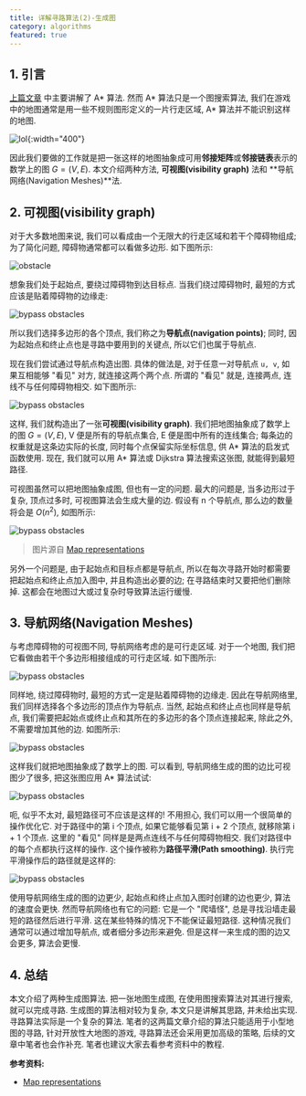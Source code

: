 ```yaml
---
title: 详解寻路算法(2)-生成图
category: algorithms
featured: true
---
```

## 1. 引言
[上篇文章](/algorithms/2019/09/22/pathfinding-graph-search.html) 中主要讲解了 A* 算法. 然而 A* 算法只是一个图搜索算法, 我们在游戏中的地图通常是用一些不规则图形定义的一片行走区域, A* 算法并不能识别这样的地图.

![lol](/assets/images/pathfinding-gen-graph_1.jpeg){:width="400"}

因此我们要做的工作就是把一张这样的地图抽象成可用**邻接矩阵**或**邻接链表**表示的数学上的图 $G=(V,E)$. 本文介绍两种方法, **可视图(visibility graph)** 法和 **导航网络(Navigation Meshes)**法.

## 2. 可视图(visibility graph)
对于大多数地图来说, 我们可以看成由一个无限大的行走区域和若干个障碍物组成; 为了简化问题, 障碍物通常都可以看做多边形. 如下图所示:

![obstacle](/assets/images/pathfinding-gen-graph_2.png)

想象我们处于起始点, 要绕过障碍物到达目标点. 当我们绕过障碍物时, 最短的方式应该是贴着障碍物的边缘走:

![bypass obstacles](/assets/images/pathfinding-gen-graph_3.png)

所以我们选择多边形的各个顶点, 我们称之为**导航点(navigation points)**; 同时, 因为起始点和终止点也是寻路中要用到的关键点, 所以它们也属于导航点.

现在我们尝试通过导航点构造出图. 具体的做法是, 对于任意一对导航点 `u, v`, 如果互相能够 "看见" 对方, 就连接这两个两个点. 所谓的 "看见" 就是, 连接两点, 连线不与任何障碍物相交. 如下图所示:

![bypass obstacles](/assets/images/pathfinding-gen-graph_4.png)

这样, 我们就构造出了一张**可视图(visibility graph)**. 我们把地图抽象成了数学上的图 $G=(V,E)$, V 便是所有的导航点集合, E 便是图中所有的连线集合; 每条边的权重就是这条边实际的长度, 同时每个点保留实际坐标信息, 供 A* 算法的启发式函数使用. 现在, 我们就可以用 A* 算法或 Dijkstra 算法搜索这张图, 就能得到最短路径.

可视图虽然可以把地图抽象成图, 但也有一定的问题. 最大的问题是, 当多边形过于复杂, 顶点过多时, 可视图算法会生成大量的边. 假设有 n 个导航点, 那么边的数量将会是 $O(n^2)$, 如图所示:

![bypass obstacles](/assets/images/pathfinding-gen-graph_5.png)
> 图片源自 [Map representations](https://theory.stanford.edu/~amitp/GameProgramming/MapRepresentations.html)

另外一个问题是, 由于起始点和目标点都是导航点, 所以在每次寻路开始时都需要把起始点和终止点加入图中, 并且构造出必要的边; 在寻路结束时又要把他们删除掉. 这都会在地图过大或过复杂时导致算法运行缓慢.

## 3. 导航网络(Navigation Meshes)
与考虑障碍物的可视图不同, 导航网络考虑的是可行走区域. 对于一个地图, 我们把它看做由若干个多边形相接组成的可行走区域. 如下图所示:

![bypass obstacles](/assets/images/pathfinding-gen-graph_6.png)

同样地, 绕过障碍物时, 最短的方式一定是贴着障碍物的边缘走. 因此在导航网络里, 我们同样选择各个多边形的顶点作为导航点. 当然, 起始点和终止点也同样是导航点, 我们需要把起始点或终止点和其所在的多边形的各个顶点连接起来, 除此之外, 不需要增加其他的边. 如图所示:

![bypass obstacles](/assets/images/pathfinding-gen-graph_7.png)

这样我们就把地图抽象成了数学上的图. 可以看到, 导航网络生成的图的边比可视图少了很多, 把这张图应用 A* 算法试试:

![bypass obstacles](/assets/images/pathfinding-gen-graph_8.png)

呃, 似乎不太对, 最短路径可不应该是这样的! 不用担心, 我们可以用一个很简单的操作优化它. 对于路径中的第 i 个顶点, 如果它能够看见第 i + 2 个顶点, 就移除第 i + 1 个顶点. 这里的 "看见" 同样是是两点连线不与任何障碍物相交. 我们对路径中的每个点都执行这样的操作. 这个操作被称为**路径平滑(Path smoothing)**. 执行完平滑操作后的路径就是这样的:

![bypass obstacles](/assets/images/pathfinding-gen-graph_9.png)

使用导航网络生成的图的边更少, 起始点和终止点加入图时创建的边也更少, 算法的速度会更快. 然而导航网络也有它的问题: 它是一个 "爬墙怪", 总是寻找沿墙走最短的路径然后进行平滑. 这在某些特殊的情况下不能保证最短路径. 这种情况我们通常可以通过增加导航点, 或者细分多边形来避免. 但是这样一来生成的图的边又会更多, 算法会更慢.

## 4. 总结
本文介绍了两种生成图算法. 把一张地图生成图, 在使用图搜索算法对其进行搜索, 就可以完成寻路. 生成图的算法相对较为复杂, 本文只是讲解其思路, 并未给出实现. 寻路算法实际是一个复杂的算法. 笔者的这两篇文章介绍的算法只能适用于小型地图的寻路, 针对开放性大地图的游戏, 寻路算法还会采用更加高级的策略, 后续的文章中笔者也会作补充. 笔者也建议大家去看参考资料中的教程.

**参考资料:**
- [Map representations](https://theory.stanford.edu/~amitp/GameProgramming/MapRepresentations.html)
